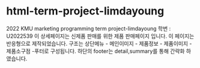 # html-term-project-limdayoung
2022 KMU marketing programming term project-limdayoung 
학번 : U2022539
이 상세페이지는 신제품 판매를 위한 제품 판매페이지 입니다. 
이 페이지는 반응형으로 제작되었습니다.
구조는 상단메뉴 - 메인이미지 - 제품정보 - 제품이미지 - 제품소구점 -푸터로 구성됩니다.
하단의 footer는 detail,summary를 통해 간략화 하였습니다.